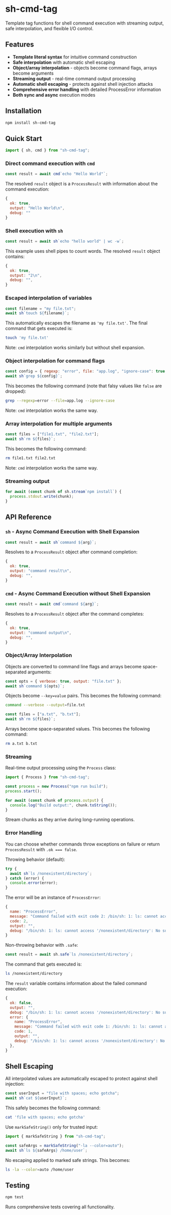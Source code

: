 # sh-cmd-tag

Template tag functions for shell command execution with streaming output, safe
interpolation, and flexible I/O control.

## Features

- **Template literal syntax** for intuitive command construction
- **Safe interpolation** with automatic shell escaping
- **Object/array interpolation** - objects become command flags, arrays become arguments
- **Streaming output** - real-time command output processing  
- **Automatic shell escaping** - protects against shell injection attacks
- **Comprehensive error handling** with detailed ProcessError information
- **Both sync and async** execution modes

## Installation

```bash
npm install sh-cmd-tag
```

## Quick Start

```javascript
import { sh, cmd } from "sh-cmd-tag";
```

### Direct command execution with `cmd`

```javascript
const result = await cmd`echo "Hello World"`;
```

The resolved `result` object is a `ProcessResult` with information about the command execution:

```javascript
{
  ok: true,
  output: "Hello World\n",
  debug: ""
}
```

### Shell execution with `sh`

```javascript
const result = await sh`echo "hello world" | wc -w`;
```

This example uses shell pipes to count words. The resolved `result` object contains:

```javascript
{
  ok: true,
  output: "2\n",
  debug: "",
}
```

### Escaped interpolation of variables

```javascript
const filename = "my file.txt";
await sh`touch ${filename}`;
```

This automatically escapes the filename as `'my file.txt'`. The final command that gets executed is:

```sh
touch 'my file.txt'
```

Note: `cmd` interpolation works similarly but without shell expansion.

### Object interpolation for command flags

```javascript
const config = { regexp: "error", file: "app.log", "ignore-case": true };
await sh`grep ${config}`;
```

This becomes the following command (note that falsy values like `false` are dropped):

```sh
grep --regexp=error --file=app.log --ignore-case
```

Note: `cmd` interpolation works the same way.

### Array interpolation for multiple arguments

```javascript
const files = ["file1.txt", "file2.txt"];
await sh`rm ${files}`;
```

This becomes the following command:

```sh
rm file1.txt file2.txt
```

Note: `cmd` interpolation works the same way.

### Streaming output

```javascript
for await (const chunk of sh.stream`npm install`) {
  process.stdout.write(chunk);
}
```

## API Reference

### `sh` - Async Command Execution with Shell Expansion

```javascript
const result = await sh`command ${arg}`;
```

Resolves to a `ProcessResult` object after command completion:

```javascript
{
  ok: true,
  output: "command result\n",
  debug: "",
}
```

### `cmd` - Async Command Execution without Shell Expansion

```javascript
const result = await cmd`command ${arg}`;
```

Resolves to a `ProcessResult` object after the command completes:

```javascript
{
  ok: true,
  output: "command output\n",
  debug: "",
}
```

### Object/Array Interpolation

Objects are converted to command line flags and arrays become space-separated arguments:

```javascript
const opts = { verbose: true, output: "file.txt" };
await sh`command ${opts}`;
```

Objects become `--key=value` pairs. This becomes the following command:

```sh
command --verbose --output=file.txt
```

```javascript
const files = ["a.txt", "b.txt"];
await sh`rm ${files}`;
```

Arrays become space-separated values. This becomes the following command:

```sh
rm a.txt b.txt
```

### Streaming

Real-time output processing using the `Process` class:

```javascript
import { Process } from "sh-cmd-tag";

const process = new Process("npm run build");
process.start();

for await (const chunk of process.output) {
  console.log("Build output:", chunk.toString());
}
```

Stream chunks as they arrive during long-running operations.

### Error Handling

You can choose whether commands throw exceptions on failure or return `ProcessResult` with `.ok === false`.

Throwing behavior (default):

```javascript
try {
  await sh`ls /nonexistent/directory`;
} catch (error) {
  console.error(error);
}
```

The error will be an instance of `ProcessError`:

```javascript
{
  name: "ProcessError",
  message: "Command failed with exit code 2: /bin/sh: 1: ls: cannot access '/nonexistent/directory': No such file or directory",
  code: 2,
  output: "",
  debug: "/bin/sh: 1: ls: cannot access '/nonexistent/directory': No such file or directory\n",
}
```

Non-throwing behavior with `.safe`:

```javascript
const result = await sh.safe`ls /nonexistent/directory`;
```

The command that gets executed is:

```sh
ls /nonexistent/directory
```

The `result` variable contains information about the failed command execution:

```javascript
{
  ok: false,
  output: "",
  debug: "/bin/sh: 1: ls: cannot access '/nonexistent/directory': No such file or directory\n",
  error: {
    name: "ProcessError",
    message: "Command failed with exit code 1: /bin/sh: 1: ls: cannot access '/nonexistent/directory': No such file or directory",
    code: 1,
    output: "",
    debug: "/bin/sh: 1: ls: cannot access '/nonexistent/directory': No such file or directory\n",
  },
}
```

## Shell Escaping

All interpolated values are automatically escaped to protect against shell injection:

```javascript
const userInput = "file with spaces; echo gotcha";
await sh`cat ${userInput}`;
```

This safely becomes the following command:

```sh
cat 'file with spaces; echo gotcha'
```

Use `markSafeString()` only for trusted input:

```javascript
import { markSafeString } from "sh-cmd-tag";

const safeArgs = markSafeString("-la --color=auto");
await sh`ls ${safeArgs} /home/user`;
```

No escaping applied to marked safe strings. This becomes:

```sh
ls -la --color=auto /home/user
```

## Testing

```bash
npm test
```

Runs comprehensive tests covering all functionality.
